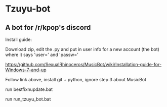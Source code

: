 # Tzuyu-bot
A bot for /r/kpop's discord
--------------------------
Install guide:

Download zip, edit the .py and put in user info for a new account (the bot) where it says 'user=' and 'passw='

https://github.com/SexualRhinoceros/MusicBot/wiki/Installation-guide-for-Windows-7-and-up

Follow link above, install git + python, ignore step 3 about MusicBot

run bestfixnupdate.bat

run run_tzuyu_bot.bat
